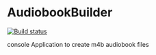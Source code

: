 # AudiobookBuilder
[![Build status](https://ci.appveyor.com/api/projects/status/gddb97dm57wnyq3b?svg=true)](https://ci.appveyor.com/project/mttkrb/audiobookbuilder)

console Application to create m4b audiobook files
